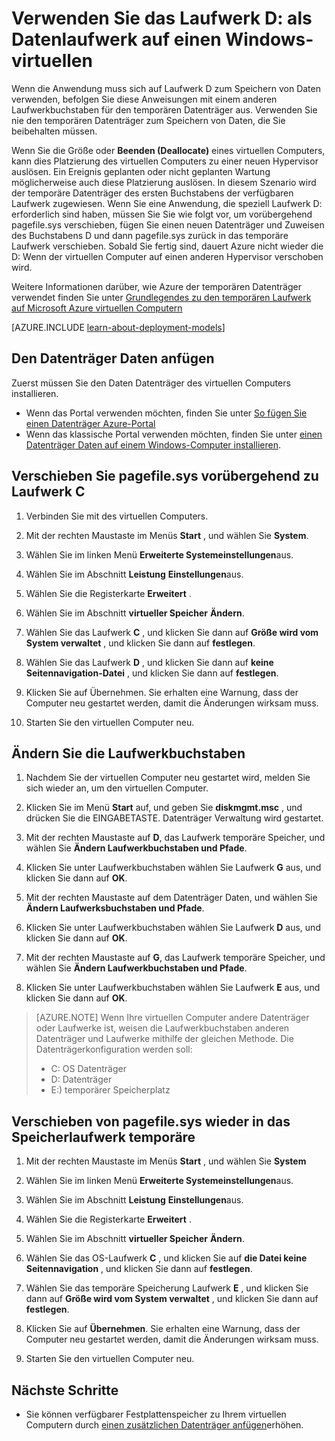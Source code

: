 <properties
    pageTitle="Stellen Sie das Laufwerk D: eines virtuellen Computers einen Datenträger | Microsoft Azure"
    description="Beschreibt, wie Laufwerkbuchstaben für einen Windows-virtuellen ändern, sodass Sie das Laufwerk D: als Datenlaufwerk verwenden können."
    services="virtual-machines-windows"
    documentationCenter=""
    authors="cynthn"
    manager="timlt"
    editor=""
    tags="azure-resource-manager,azure-service-management"/>

<tags
    ms.service="virtual-machines-windows"
    ms.workload="infrastructure-services"
    ms.tgt_pltfrm="vm-windows"
    ms.devlang="na"
    ms.topic="article"
    ms.date="09/27/2016"
    ms.author="cynthn"/>

# <a name="use-the-d-drive-as-a-data-drive-on-a-windows-vm"></a>Verwenden Sie das Laufwerk D: als Datenlaufwerk auf einen Windows-virtuellen 

Wenn die Anwendung muss sich auf Laufwerk D zum Speichern von Daten verwenden, befolgen Sie diese Anweisungen mit einem anderen Laufwerkbuchstaben für den temporären Datenträger aus. Verwenden Sie nie den temporären Datenträger zum Speichern von Daten, die Sie beibehalten müssen.

Wenn Sie die Größe oder **Beenden (Deallocate)** eines virtuellen Computers, kann dies Platzierung des virtuellen Computers zu einer neuen Hypervisor auslösen. Ein Ereignis geplanten oder nicht geplanten Wartung möglicherweise auch diese Platzierung auslösen. In diesem Szenario wird der temporäre Datenträger des ersten Buchstabens der verfügbaren Laufwerk zugewiesen. Wenn Sie eine Anwendung, die speziell Laufwerk D: erforderlich sind haben, müssen Sie Sie wie folgt vor, um vorübergehend pagefile.sys verschieben, fügen Sie einen neuen Datenträger und Zuweisen des Buchstabens D und dann pagefile.sys zurück in das temporäre Laufwerk verschieben. Sobald Sie fertig sind, dauert Azure nicht wieder die D: Wenn der virtuellen Computer auf einen anderen Hypervisor verschoben wird.

Weitere Informationen darüber, wie Azure der temporären Datenträger verwendet finden Sie unter [Grundlegendes zu den temporären Laufwerk auf Microsoft Azure virtuellen Computern](https://blogs.msdn.microsoft.com/mast/2013/12/06/understanding-the-temporary-drive-on-windows-azure-virtual-machines/)

[AZURE.INCLUDE [learn-about-deployment-models](../../includes/learn-about-deployment-models-both-include.md)]

## <a name="attach-the-data-disk"></a>Den Datenträger Daten anfügen

Zuerst müssen Sie den Daten Datenträger des virtuellen Computers installieren. 

- Wenn das Portal verwenden möchten, finden Sie unter [So fügen Sie einen Datenträger Azure-Portal](virtual-machines-windows-attach-disk-portal.md)
- Wenn das klassische Portal verwenden möchten, finden Sie unter [einen Datenträger Daten auf einem Windows-Computer installieren](virtual-machines-windows-classic-attach-disk.md). 


## <a name="temporarily-move-pagefilesys-to-c-drive"></a>Verschieben Sie pagefile.sys vorübergehend zu Laufwerk C

1. Verbinden Sie mit des virtuellen Computers. 

2. Mit der rechten Maustaste im Menüs **Start** , und wählen Sie **System**.

3. Wählen Sie im linken Menü **Erweiterte Systemeinstellungen**aus.

4. Wählen Sie im Abschnitt **Leistung** **Einstellungen**aus.

5. Wählen Sie die Registerkarte **Erweitert** .

5. Wählen Sie im Abschnitt **virtueller Speicher** **Ändern**.

6. Wählen Sie das Laufwerk **C** , und klicken Sie dann auf **Größe wird vom System verwaltet** , und klicken Sie dann auf **festlegen**.

7. Wählen Sie das Laufwerk **D** , und klicken Sie dann auf **keine Seitennavigation-Datei** , und klicken Sie dann auf **festlegen**.

8. Klicken Sie auf Übernehmen. Sie erhalten eine Warnung, dass der Computer neu gestartet werden, damit die Änderungen wirksam muss.

9. Starten Sie den virtuellen Computer neu.




## <a name="change-the-drive-letters"></a>Ändern Sie die Laufwerkbuchstaben 

1. Nachdem Sie der virtuellen Computer neu gestartet wird, melden Sie sich wieder an, um den virtuellen Computer.

2. Klicken Sie im Menü **Start** auf, und geben Sie **diskmgmt.msc** , und drücken Sie die EINGABETASTE. Datenträger Verwaltung wird gestartet.

3. Mit der rechten Maustaste auf **D**, das Laufwerk temporäre Speicher, und wählen Sie **Ändern Laufwerkbuchstaben und Pfade**.

4. Klicken Sie unter Laufwerkbuchstaben wählen Sie Laufwerk **G** aus, und klicken Sie dann auf **OK**. 

5. Mit der rechten Maustaste auf dem Datenträger Daten, und wählen Sie **Ändern Laufwerksbuchstaben und Pfade**.

6. Klicken Sie unter Laufwerkbuchstaben wählen Sie Laufwerk **D** aus, und klicken Sie dann auf **OK**. 

7. Mit der rechten Maustaste auf **G**, das Laufwerk temporäre Speicher, und wählen Sie **Ändern Laufwerkbuchstaben und Pfade**.

8. Klicken Sie unter Laufwerkbuchstaben wählen Sie Laufwerk **E** aus, und klicken Sie dann auf **OK**. 

> [AZURE.NOTE] Wenn Ihre virtuellen Computer andere Datenträger oder Laufwerke ist, weisen die Laufwerkbuchstaben anderen Datenträger und Laufwerke mithilfe der gleichen Methode. Die Datenträgerkonfiguration werden soll:  
>- C: OS Datenträger  
>- D: Datenträger  
>- E:) temporärer Speicherplatz



## <a name="move-pagefilesys-back-to-the-temporary-storage-drive"></a>Verschieben von pagefile.sys wieder in das Speicherlaufwerk temporäre 

1. Mit der rechten Maustaste im Menüs **Start** , und wählen Sie **System**

2. Wählen Sie im linken Menü **Erweiterte Systemeinstellungen**aus.

3. Wählen Sie im Abschnitt **Leistung** **Einstellungen**aus.

4. Wählen Sie die Registerkarte **Erweitert** .

5. Wählen Sie im Abschnitt **virtueller Speicher** **Ändern**.

6. Wählen Sie das OS-Laufwerk **C** , und klicken Sie auf **die Datei keine Seitennavigation** , und klicken Sie dann auf **festlegen**.

7. Wählen Sie das temporäre Speicherung Laufwerk **E** , und klicken Sie dann auf **Größe wird vom System verwaltet** , und klicken Sie dann auf **festlegen**.

8. Klicken Sie auf **Übernehmen**. Sie erhalten eine Warnung, dass der Computer neu gestartet werden, damit die Änderungen wirksam muss.

9. Starten Sie den virtuellen Computer neu.




## <a name="next-steps"></a>Nächste Schritte
- Sie können verfügbarer Festplattenspeicher zu Ihrem virtuellen Computern durch [einen zusätzlichen Datenträger anfügen](virtual-machines-windows-attach-disk-portal.md)erhöhen.



